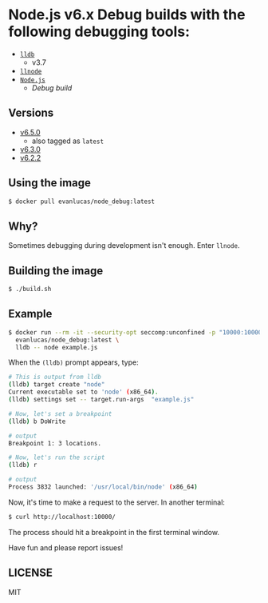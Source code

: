 # Node.js v6.x Debug builds with the following debugging tools:

* [`lldb`][]
  - v3.7
* [`llnode`][]
* [`Node.js`][]
  - *Debug build*

## Versions

* [v6.5.0](https://github.com/nodejs/node/blob/master/doc/changelogs/CHANGELOG_V6.md#6.5.0)
  - also tagged as `latest`
* [v6.3.0](https://github.com/nodejs/node/blob/master/doc/changelogs/CHANGELOG_V6.md#6.3.0)
* [v6.2.2](https://github.com/nodejs/node/blob/master/doc/changelogs/CHANGELOG_V6.md#6.2.2)

## Using the image

```bash
$ docker pull evanlucas/node_debug:latest
```

## Why?

Sometimes debugging during development isn't enough. Enter `llnode`.

## Building the image

```bash
$ ./build.sh
```

## Example

```bash
$ docker run --rm -it --security-opt seccomp:unconfined -p "10000:10000" \
  evanlucas/node_debug:latest \
  lldb -- node example.js
```

When the `(lldb)` prompt appears, type:

```bash
# This is output from lldb
(lldb) target create "node"
Current executable set to 'node' (x86_64).
(lldb) settings set -- target.run-args  "example.js"

# Now, let's set a breakpoint
(lldb) b DoWrite

# output
Breakpoint 1: 3 locations.

# Now, let's run the script
(lldb) r

# output
Process 3832 launched: '/usr/local/bin/node' (x86_64)
```

Now, it's time to make a request to the server. In another terminal:

```bash
$ curl http://localhost:10000/
```

The process should hit a breakpoint in the first terminal window.

Have fun and please report issues!

## LICENSE

MIT

[`lldb`]: https://github.com/llvm-mirror/lldb
[`llnode`]: https://github.com/indutny/llnode
[`Node.js`]: https://github.com/nodejs/node
